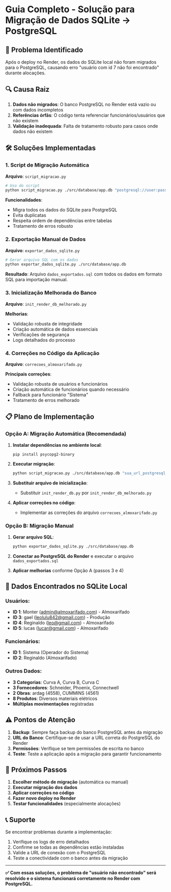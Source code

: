 # Guia Completo - Solução para Migração de Dados SQLite → PostgreSQL

## 🎯 Problema Identificado

Após o deploy no Render, os dados do SQLite local não foram migrados para o PostgreSQL, causando erro "usuário com id 7 não foi encontrado" durante alocações.

## 🔍 Causa Raiz

1. **Dados não migrados**: O banco PostgreSQL no Render está vazio ou com dados incompletos
2. **Referências órfãs**: O código tenta referenciar funcionários/usuários que não existem
3. **Validação inadequada**: Falta de tratamento robusto para casos onde dados não existem

## 🛠️ Soluções Implementadas

### 1. Script de Migração Automática

**Arquivo**: `script_migracao.py`

```bash
# Uso do script
python script_migracao.py ./src/database/app.db "postgresql://user:pass@host:port/db"
```

**Funcionalidades**:
- Migra todos os dados do SQLite para PostgreSQL
- Evita duplicatas
- Respeita ordem de dependências entre tabelas
- Tratamento de erros robusto

### 2. Exportação Manual de Dados

**Arquivo**: `exportar_dados_sqlite.py`

```bash
# Gerar arquivo SQL com os dados
python exportar_dados_sqlite.py ./src/database/app.db
```

**Resultado**: Arquivo `dados_exportados.sql` com todos os dados em formato SQL para importação manual.

### 3. Inicialização Melhorada do Banco

**Arquivo**: `init_render_db_melhorado.py`

**Melhorias**:
- Validação robusta de integridade
- Criação automática de dados essenciais
- Verificações de segurança
- Logs detalhados do processo

### 4. Correções no Código da Aplicação

**Arquivo**: `correcoes_almoxarifado.py`

**Principais correções**:
- Validação robusta de usuários e funcionários
- Criação automática de funcionários quando necessário
- Fallback para funcionário "Sistema"
- Tratamento de erros melhorado

## 📋 Plano de Implementação

### Opção A: Migração Automática (Recomendada)

1. **Instalar dependências no ambiente local**:
   ```bash
   pip install psycopg2-binary
   ```

2. **Executar migração**:
   ```bash
   python script_migracao.py ./src/database/app.db "sua_url_postgresql_do_render"
   ```

3. **Substituir arquivo de inicialização**:
   - Substituir `init_render_db.py` por `init_render_db_melhorado.py`

4. **Aplicar correções no código**:
   - Implementar as correções do arquivo `correcoes_almoxarifado.py`

### Opção B: Migração Manual

1. **Gerar arquivo SQL**:
   ```bash
   python exportar_dados_sqlite.py ./src/database/app.db
   ```

2. **Conectar ao PostgreSQL do Render** e executar o arquivo `dados_exportados.sql`

3. **Aplicar melhorias** conforme Opção A (passos 3 e 4)

## 🔧 Dados Encontrados no SQLite Local

### Usuários:
- **ID 1**: Monter (admin@almoxarifado.com) - Almoxarifado
- **ID 3**: gael (leolulu842@gmail.com) - Produção  
- **ID 4**: Reginaldo (leo@gmail.com) - Almoxarifado
- **ID 5**: lucas (lucar@gmail.com) - Almoxarifado

### Funcionários:
- **ID 1**: Sistema (Operador do Sistema)
- **ID 2**: Reginaldo (Almoxarifado)

### Outros Dados:
- **3 Categorias**: Curva A, Curva B, Curva C
- **3 Fornecedores**: Schneider, Phoenix, Connectwell
- **2 Obras**: ardag (4558), CUMMINS (4561)
- **8 Produtos**: Diversos materiais elétricos
- **Múltiplas movimentações** registradas

## ⚠️ Pontos de Atenção

1. **Backup**: Sempre faça backup do banco PostgreSQL antes da migração
2. **URL do Banco**: Certifique-se de usar a URL correta do PostgreSQL do Render
3. **Permissões**: Verifique se tem permissões de escrita no banco
4. **Teste**: Teste a aplicação após a migração para garantir funcionamento

## 🚀 Próximos Passos

1. **Escolher método de migração** (automática ou manual)
2. **Executar migração dos dados**
3. **Aplicar correções no código**
4. **Fazer novo deploy no Render**
5. **Testar funcionalidades** (especialmente alocações)

## 📞 Suporte

Se encontrar problemas durante a implementação:
1. Verifique os logs de erro detalhados
2. Confirme se todas as dependências estão instaladas
3. Valide a URL de conexão com o PostgreSQL
4. Teste a conectividade com o banco antes da migração

---

**✅ Com essas soluções, o problema de "usuário não encontrado" será resolvido e o sistema funcionará corretamente no Render com PostgreSQL.**

